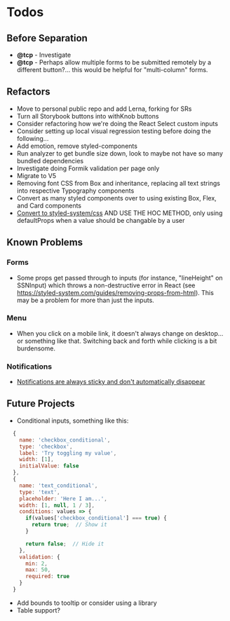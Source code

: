# Todos

## Before Separation

- **@tcp** - Investigate <FastField />
- **@tcp** - Perhaps allow multiple forms to be submitted remotely by a different button?... this would be helpful for "multi-column" forms.

## Refactors

- Move to personal public repo and add Lerna, forking for SRs
- Turn all Storybook buttons into withKnob buttons
- Consider refactoring how we're doing the React Select custom inputs
- Consider setting up local visual regression testing before doing the following...
- Add emotion, remove styled-components
- Run analyzer to get bundle size down, look to maybe not have so many bundled dependencies
- Investigate doing Formik validation per page only
- Migrate to V5
- Removing font CSS from Box and inheritance, replacing all text strings into respective Typography components
- Convert as many styled components over to using existing Box, Flex, and Card components
- [Convert to styled-system/css](https://styled-system.com/css/) AND USE THE HOC METHOD, only using defaultProps when a value should be changable by a user

## Known Problems

### Forms

- Some props get passed through to inputs (for instance, "lineHeight" on SSNInput) which throws a non-destructive error in React (see https://styled-system.com/guides/removing-props-from-html). This may be a problem for more than just the inputs.

### Menu

- When you click on a mobile link, it doesn't always change on desktop... or something like that. Switching back and forth while clicking is a bit burdensome.

### Notifications

- [Notifications are always sticky and don't automatically disappear](src/notifications/index.js)

## Future Projects

- Conditional inputs, something like this:

```js
  {
    name: 'checkbox_conditional',
    type: 'checkbox',
    label: 'Try toggling my value',
    width: [1],
    initialValue: false
  },
  {
    name: 'text_conditional',
    type: 'text',
    placeholder: 'Here I am...',
    width: [1, null, 1 / 3],
    conditions: values => {
      if(values['checkbox_conditional'] === true) {
        return true;  // Show it
      }

      return false;  // Hide it
    },
    validation: {
      min: 2,
      max: 50,
      required: true
    }
  }
```

- Add bounds to tooltip or consider using a library
- Table support?
